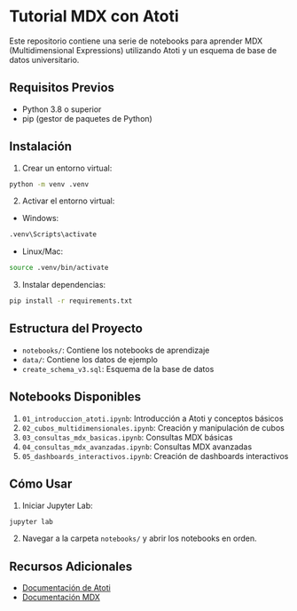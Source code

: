 # Tutorial MDX con Atoti

Este repositorio contiene una serie de notebooks para aprender MDX (Multidimensional Expressions) utilizando Atoti y un esquema de base de datos universitario.

## Requisitos Previos

- Python 3.8 o superior
- pip (gestor de paquetes de Python)

## Instalación

1. Crear un entorno virtual:
```bash
python -m venv .venv
```

2. Activar el entorno virtual:
- Windows:
```bash
.venv\Scripts\activate
```
- Linux/Mac:
```bash
source .venv/bin/activate
```

3. Instalar dependencias:
```bash
pip install -r requirements.txt
```

## Estructura del Proyecto

- `notebooks/`: Contiene los notebooks de aprendizaje
- `data/`: Contiene los datos de ejemplo
- `create_schema_v3.sql`: Esquema de la base de datos

## Notebooks Disponibles

1. `01_introduccion_atoti.ipynb`: Introducción a Atoti y conceptos básicos
2. `02_cubos_multidimensionales.ipynb`: Creación y manipulación de cubos
3. `03_consultas_mdx_basicas.ipynb`: Consultas MDX básicas
4. `04_consultas_mdx_avanzadas.ipynb`: Consultas MDX avanzadas
5. `05_dashboards_interactivos.ipynb`: Creación de dashboards interactivos

## Cómo Usar

1. Iniciar Jupyter Lab:
```bash
jupyter lab
```

2. Navegar a la carpeta `notebooks/` y abrir los notebooks en orden.

## Recursos Adicionales

- [Documentación de Atoti](https://docs.activeviam.com/products/atoti/python-sdk/latest/)
- [Documentación MDX](https://docs.microsoft.com/en-us/sql/mdx/multidimensional-expressions-mdx-reference) 